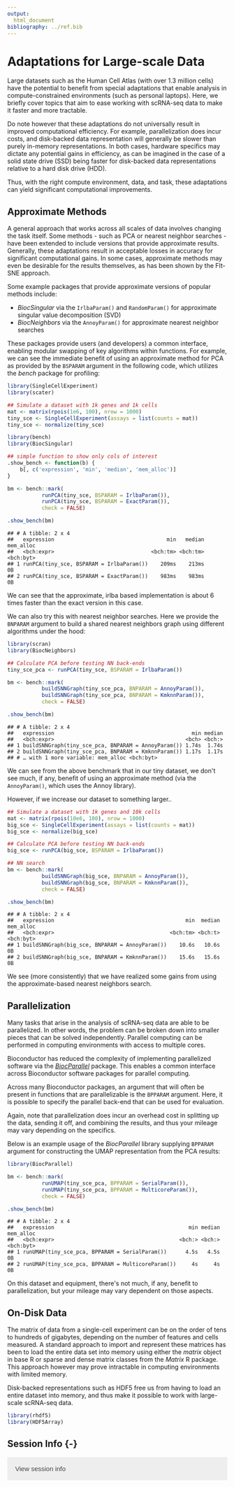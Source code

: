 ```yaml
---
output:
  html_document
bibliography: ../ref.bib
---
```


# Adaptations for Large-scale Data

<script>
document.addEventListener("click", function (event) {
    if (event.target.classList.contains("aaron-collapse")) {
        event.target.classList.toggle("active");
        var content = event.target.nextElementSibling;
        if (content.style.display === "block") {
          content.style.display = "none";
        } else {
          content.style.display = "block";
        }
    }
})
</script>

<style>
.aaron-collapse {
  background-color: #eee;
  color: #444;
  cursor: pointer;
  padding: 18px;
  width: 100%;
  border: none;
  text-align: left;
  outline: none;
  font-size: 15px;
}

.aaron-content {
  padding: 0 18px;
  display: none;
  overflow: hidden;
  background-color: #f1f1f1;
}
</style>

Large datasets such as the Human Cell Atlas (with over 1.3 million cells) have the potential to benefit from special adaptations that enable analysis in compute-constrained environments (such as personal laptops). Here, we briefly cover topics that aim to ease working with scRNA-seq data to make it faster and more tractable.

Do note however that these adaptations do not universally result in improved computational efficiency. For example, parallelization does incur costs, and disk-backed data representation will generally be slower than purely in-memory representations. In both cases, hardware specifics may dictate any potential gains in efficiency, as can be imagined in the case of a solid state drive (SSD) being faster for disk-backed data representations relative to a hard disk drive (HDD).

Thus, with the right compute environment, data, and task, these adaptations can yield significant computational improvements.


## Approximate Methods

A general approach that works across all scales of data involves changing the task itself. Some methods - such as PCA or nearest neighbor searches - have been extended to include versions that provide approximate results. Generally, these adaptations result in acceptable losses in accuracy for significant computational gains. In some cases, approximate methods may even be desirable for the results themselves, as has been shown by the FIt-SNE approach.

Some example packages that provide approximate versions of popular methods include:

* *BiocSingular* via the `IrlbaParam()` and `RandomParam()` for approximate singular value decomposition (SVD)
* *BiocNeighbors* via the `AnnoyParam()` for approximate nearest neighbor searches

These packages provide users (and developers) a common interface, enabling modular swapping of key algorithms within functions. For example, we can see the immediate benefit of using an approximate method for PCA as provided by the `BSPARAM` argument in the following code, which utilizes the *bench* package for profiling:


```r
library(SingleCellExperiment)
library(scater)

## Simulate a dataset with 1k genes and 1k cells
mat <- matrix(rpois(1e6, 100), nrow = 1000)
tiny_sce <- SingleCellExperiment(assays = list(counts = mat))
tiny_sce <- normalize(tiny_sce)
```


```r
library(bench)
library(BiocSingular)

## simple function to show only cols of interest
.show_bench <- function(b) {
    b[, c('expression', 'min', 'median', 'mem_alloc')]
}

bm <- bench::mark(
           runPCA(tiny_sce, BSPARAM = IrlbaParam()),
           runPCA(tiny_sce, BSPARAM = ExactParam()), 
           check = FALSE)

.show_bench(bm)
```

```
## # A tibble: 2 x 4
##   expression                                    min   median mem_alloc
##   <bch:expr>                               <bch:tm> <bch:tm> <bch:byt>
## 1 runPCA(tiny_sce, BSPARAM = IrlbaParam())    209ms    213ms        0B
## 2 runPCA(tiny_sce, BSPARAM = ExactParam())    983ms    983ms        0B
```

We can see that the approximate, irlba based implementation is about 6 times faster than the exact version in this case.

We can also try this with nearest neighbor searches. Here we provide the `BNPARAM` argument to build a shared nearest neighbors graph using different algorithms under the hood:


```r
library(scran)
library(BiocNeighbors)

## Calculate PCA before testing NN back-ends
tiny_sce_pca <- runPCA(tiny_sce, BSPARAM = IrlbaParam())

bm <- bench::mark(
           buildSNNGraph(tiny_sce_pca, BNPARAM = AnnoyParam()),
           buildSNNGraph(tiny_sce_pca, BNPARAM = KmknnParam()),
           check = FALSE)

.show_bench(bm)
```

```
## # A tibble: 2 x 4
##   expression                                            min median
##   <bch:expr>                                          <bch> <bch:>
## 1 buildSNNGraph(tiny_sce_pca, BNPARAM = AnnoyParam()) 1.74s  1.74s
## 2 buildSNNGraph(tiny_sce_pca, BNPARAM = KmknnParam()) 1.17s  1.17s
## # … with 1 more variable: mem_alloc <bch:byt>
```

We can see from the above benchmark that in our tiny dataset, we don't see much, if any, benefit of using an approximate method (via the `AnnoyParam()`, which uses the Annoy library).

However, if we increase our dataset to something larger..


```r
## Simulate a dataset with 1k genes and 10k cells
mat <- matrix(rpois(10e6, 100), nrow = 1000)
big_sce <- SingleCellExperiment(assays = list(counts = mat))
big_sce <- normalize(big_sce)
```


```r
## Calculate PCA before testing NN back-ends
big_sce <- runPCA(big_sce, BSPARAM = IrlbaParam())

## NN search
bm <- bench::mark(
           buildSNNGraph(big_sce, BNPARAM = AnnoyParam()),
           buildSNNGraph(big_sce, BNPARAM = KmknnParam()),
           check = FALSE)

.show_bench(bm)
```

```
## # A tibble: 2 x 4
##   expression                                          min  median mem_alloc
##   <bch:expr>                                     <bch:tm> <bch:t> <bch:byt>
## 1 buildSNNGraph(big_sce, BNPARAM = AnnoyParam())    10.6s   10.6s        0B
## 2 buildSNNGraph(big_sce, BNPARAM = KmknnParam())    15.6s   15.6s        0B
```

We see (more consistently) that we have realized some gains from using the approximate-based nearest neighbors search.


## Parallelization

Many tasks that arise in the analysis of scRNA-seq data are able to be parallelized. In other words, the problem can be broken down into smaller pieces that can be solved independently. Parallel computing can be performed in computing environments with access to multiple cores.

Bioconductor has reduced the complexity of implementing parallelized software via the [*BiocParallel*](https://bioconductor.org/packages/BiocParallel) package. This enables a common interface across Bioconductor software packages for parallel computing.

Across many Bioconductor packages, an argument that will often be present in functions that are parallelizable is the `BPPARAM` argument. Here, it is possible to specify the parallel back-end that can be used for evaluation.

Again, note that parallelization does incur an overhead cost in splitting up the data, sending it off, and combining the results, and thus your mileage may vary depending on the specifics. 

Below is an example usage of the *BiocParallel* library supplying `BPPARAM` argument for constructing the UMAP representation from the PCA results:


```r
library(BiocParallel)

bm <- bench::mark(
           runUMAP(tiny_sce_pca, BPPARAM = SerialParam()),           
           runUMAP(tiny_sce_pca, BPPARAM = MulticoreParam()),
           check = FALSE)

.show_bench(bm)
```

```
## # A tibble: 2 x 4
##   expression                                           min median mem_alloc
##   <bch:expr>                                        <bch:> <bch:> <bch:byt>
## 1 runUMAP(tiny_sce_pca, BPPARAM = SerialParam())      4.5s   4.5s        0B
## 2 runUMAP(tiny_sce_pca, BPPARAM = MulticoreParam())     4s     4s        0B
```

On this dataset and equipment, there's not much, if any, benefit to parallelization, but your mileage may vary dependent on those aspects.


## On-Disk Data

The matrix of data from a single-cell experiment can be on the order of tens to hundreds of gigabytes, depending on the number of features and cells measured. A standard approach to import and represent these matrices has been to load the entire data set into memory using either the *matrix* object in base R or sparse and dense matrix classes from the *Matrix* R package. This approach however may prove intractable in computing environments with limited memory.

Disk-backed representations such as HDF5 free us from having to load an entire dataset into memory, and thus make it possible to work with large-scale scRNA-seq data.


```r
library(rhdf5)
library(HDF5Array)
```


## Session Info {-}

<button class="aaron-collapse">View session info</button>
<div class="aaron-content">
```
R version 3.6.1 (2019-07-05)
Platform: x86_64-pc-linux-gnu (64-bit)
Running under: Ubuntu 14.04.5 LTS

Matrix products: default
BLAS/LAPACK: /app/easybuild/software/OpenBLAS/0.2.18-GCC-5.4.0-2.26-LAPACK-3.6.1/lib/libopenblas_prescottp-r0.2.18.so

locale:
 [1] LC_CTYPE=en_US.UTF-8       LC_NUMERIC=C              
 [3] LC_TIME=en_US.UTF-8        LC_COLLATE=C              
 [5] LC_MONETARY=en_US.UTF-8    LC_MESSAGES=en_US.UTF-8   
 [7] LC_PAPER=en_US.UTF-8       LC_NAME=C                 
 [9] LC_ADDRESS=C               LC_TELEPHONE=C            
[11] LC_MEASUREMENT=en_US.UTF-8 LC_IDENTIFICATION=C       

attached base packages:
[1] parallel  stats4    stats     graphics  grDevices utils     datasets 
[8] methods   base     

other attached packages:
 [1] HDF5Array_1.13.5            rhdf5_2.29.0               
 [3] BiocNeighbors_1.3.3         scran_1.13.16              
 [5] BiocSingular_1.1.5          bench_1.0.3                
 [7] scater_1.13.18              ggplot2_3.2.1              
 [9] SingleCellExperiment_1.7.7  SummarizedExperiment_1.15.8
[11] DelayedArray_0.11.4         BiocParallel_1.19.2        
[13] matrixStats_0.54.0          Biobase_2.45.0             
[15] GenomicRanges_1.37.14       GenomeInfoDb_1.21.1        
[17] IRanges_2.19.14             S4Vectors_0.23.20          
[19] BiocGenerics_0.31.5         BiocStyle_2.13.2           
[21] Cairo_1.5-10               

loaded via a namespace (and not attached):
 [1] viridis_0.5.1            edgeR_3.27.13           
 [3] viridisLite_0.3.0        DelayedMatrixStats_1.7.1
 [5] RcppParallel_4.4.3       assertthat_0.2.1        
 [7] statmod_1.4.32           BiocManager_1.30.4      
 [9] dqrng_0.2.1              GenomeInfoDbData_1.2.1  
[11] vipor_0.4.5              yaml_2.2.0              
[13] pillar_1.4.2             lattice_0.20-38         
[15] glue_1.3.1               limma_3.41.15           
[17] digest_0.6.20            XVector_0.25.0          
[19] colorspace_1.4-1         htmltools_0.3.6         
[21] Matrix_1.2-17            pkgconfig_2.0.2         
[23] bookdown_0.13            zlibbioc_1.31.0         
[25] purrr_0.3.2              scales_1.0.0            
[27] RSpectra_0.15-0          tibble_2.1.3            
[29] withr_2.1.2              lazyeval_0.2.2          
[31] cli_1.1.0                magrittr_1.5            
[33] crayon_1.3.4             evaluate_0.14           
[35] fansi_0.4.0              FNN_1.1.3               
[37] beeswarm_0.2.3           tools_3.6.1             
[39] stringr_1.4.0            Rhdf5lib_1.7.4          
[41] munsell_0.5.0            locfit_1.5-9.1          
[43] irlba_2.3.3              compiler_3.6.1          
[45] rsvd_1.0.2               rlang_0.4.0             
[47] grid_3.6.1               RCurl_1.95-4.12         
[49] igraph_1.2.4.1           bitops_1.0-6            
[51] rmarkdown_1.13           gtable_0.3.0            
[53] R6_2.4.0                 gridExtra_2.3           
[55] knitr_1.24               dplyr_0.8.3             
[57] uwot_0.1.3               utf8_1.1.4              
[59] stringi_1.4.3            ggbeeswarm_0.6.0        
[61] Rcpp_1.0.2               tidyselect_0.2.5        
[63] xfun_0.9                
```
</div>

<!-- ## Notes on Data Representation -->


<!-- However, the explosion of data from single-cell assays has led to alternative data representations that are compatible with high-performance C++ code used for computationally intensive tasks in existing Bioconductor packages. This enables memory-efficient data manipulation and operations in R. For example, the *beachmat* Bioconductor package is a C++ interface for accessing single-cell data that is interoperable with sparse, dense and file-backed matrices, such as the HDF5 file format, which allows users to only load a subset of the data into memory at a time. In addition, Bioconductor has developed the infrastructure to read and write HDF5 files from R using the *rhdf5* package, to efficiently work with data in HDF5 files using array-like containers in the *HDF5Array*, *DelayedArray*, and *DelayedMatrixStats* packages. Much of this infrastructure was motivated by previous work done in the context of flow cytometry and whole genome bisulfite sequencing. -->


<!-- At a low-level, the main interface between HDF5 and Bioconductor is implemented in the packages `rhdf5`, which provides read/write functionalities, `Rhdf5lib`, which provides C and C++ HDF5 libraries, and `beachmat`, which provides a consistent C++ class interface for a variety of commonly used matrix types, including sparse and HDF5-backed matrices. These packages are useful for developers that want to develop methods able to interact with HDF5 data sets. -->

